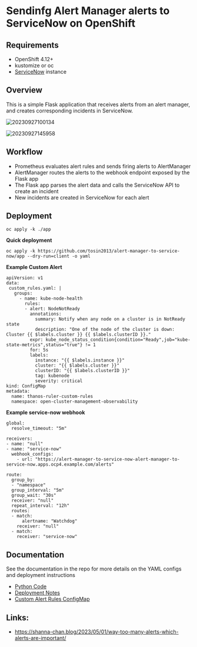 # Sendinfg Alert Manager alerts to ServiceNow on OpenShift 

## Requirements
* OpenShift 4.12+
* kustomize or oc 
* [ServiceNow](https://developer.servicenow.com/dev.do) instance
  
## Overview
This is a simple Flask application that receives alerts from an alert manager, and creates corresponding incidents in ServiceNow.


![20230927100134](https://i.imgur.com/N3F58Tb.png)

![20230927145958](https://i.imgur.com/hgHhTx5.png)

## Workflow
* Prometheus evaluates alert rules and sends firing alerts to AlertManager
* AlertManager routes the alerts to the webhook endpoint exposed by the Flask app
* The Flask app parses the alert data and calls the ServiceNow API to create an incident
* New incidents are created in ServiceNow for each alert

## Deployment
```
oc apply -k ./app
```
**Quick deployment**
```
oc apply -k https://github.com/tosin2013/alert-manager-to-service-now/app --dry-run=client -o yaml 
```

**Example Custom Alert** 
```
apiVersion: v1
data:
 custom_rules.yaml: |
   groups:
     - name: kube-node-health
       rules:
       - alert: NodeNotReady
         annotations:
           summary: Notify when any node on a cluster is in NotReady state
           description: "One of the node of the cluster is down: Cluster {{ $labels.cluster }} {{ $labels.clusterID }}."
         expr: kube_node_status_condition{condition="Ready",job="kube-state-metrics",status="true"} != 1
         for: 5s
         labels:
           instance: "{{ $labels.instance }}"
           cluster: "{{ $labels.cluster }}"
           clusterID: "{{ $labels.clusterID }}"
           tag: kubenode
           severity: critical
kind: ConfigMap
metadata:
  name: thanos-ruler-custom-rules
  namespace: open-cluster-management-observability
```

**Example service-now webhook**
```
global:
  resolve_timeout: "5m"

receivers:
- name: "null"
- name: "service-now"
  webhook_configs:
    - url: "https://alert-manager-to-service-now-alert-manager-to-service-now.apps.ocp4.example.com/alerts"

route:
  group_by:
  - "namespace"
  group_interval: "5m"
  group_wait: "30s"
  receiver: "null"
  repeat_interval: "12h"
  routes:
  - match:
      alertname: "Watchdog"
    receiver: "null"
  - match:
    receiver: "service-now"
```

## Documentation
See the documentation in the repo for more details on the YAML configs and deployment instructions
* [Python Code](docs/python-code.md)
* [Deployment Notes](docs/deployment.md)
* [Custom Alert Rules ConfigMap](docs/custom-alert-rules-configmap.md)

## Links: 
* https://shanna-chan.blog/2023/05/01/way-too-many-alerts-which-alerts-are-important/
